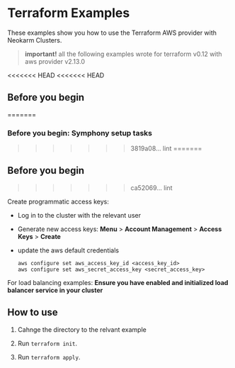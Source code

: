 # Terraform Examples

These examples show you how to use the Terraform AWS provider with Neokarm Clusters.

> **important!** all the following examples wrote for terraform v0.12 with aws provider v2.13.0

<<<<<<< HEAD
<<<<<<< HEAD
## Before you begin
=======
### Before you begin: Symphony setup tasks
>>>>>>> 3819a08... lint
=======
## Before you begin
>>>>>>> ca52069... lint

Create programmatic access keys:

* Log in to the cluster with the relevant user

* Generate new access keys: **Menu** > **Account Management** > **Access Keys** > **Create**

* update the aws default credentials

    ```
    aws configure set aws_access_key_id <access_key_id>
    aws configure set aws_secret_access_key <secret_access_key>
    ```
For load balancing examples: **Ensure you have enabled and initialized load balancer service in your cluster**

## How to use

1. Cahnge the directory to the relvant example

2. Run `terraform init`.

3. Run `terraform apply`.